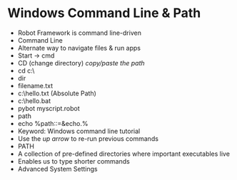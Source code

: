 # Windows Command Line & Path
- Robot Framework is command line-driven
- Command Line
 - Alternate way to navigate files & run apps
 - Start -> cmd
 - CD (change directory) *copy/paste the path*
  - cd c:\
  - dir
  - filename.txt
  - c:\hello.txt (Absolute Path)
  - c:\hello.bat
  - pybot myscript.robot
  - path
  - echo %path::=&echo.%
  - Keyword: Windows command line tutorial
 - Use the *up arrow* to re-run previous commands
- PATH
 - A collection of pre-defined directories where important executables live
 - Enables us to type shorter commands
 - Advanced System Settings